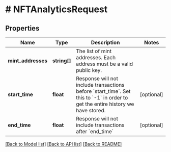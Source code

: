 # # NFTAnalyticsRequest

## Properties

Name | Type | Description | Notes
------------ | ------------- | ------------- | -------------
**mint_addresses** | **string[]** | The list of mint addresses. Each address must be a valid public key. |
**start_time** | **float** | Response will not include transactions before &#x60;start_time&#x60;. Set this to &#x60;-1&#x60; in order to get the entire history we have stored. | [optional]
**end_time** | **float** | Response will not include transactions after &#x60;end_time&#x60; | [optional]

[[Back to Model list]](../../README.md#models) [[Back to API list]](../../README.md#endpoints) [[Back to README]](../../README.md)
